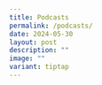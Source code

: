 ```yaml
---
title: Podcasts
permalink: /podcasts/
date: 2024-05-30
layout: post
description: ""
image: ""
variant: tiptap
---
```

<p></p>